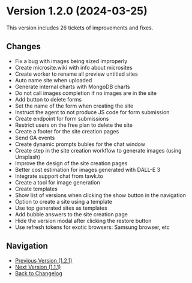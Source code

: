 # Version 1.2.0 (2024-03-25)

This version includes 26 tickets of improvements and fixes.

## Changes

- Fix a bug with images being sized improperly
- Create microsite.wiki with info about microsites
- Create worker to rename all preview untitled sites
- Auto name site when uploaded
- Generate internal charts with MongoDB charts
- Do not call images completion if no images are in the site
- Add button to delete forms
- Set the name of the form when creating the site
- Instruct the agent to not produce JS code for form submission
- Create endpoint for form submissions
- Restrict users on the free plan to delete the site
- Create a footer for the site creation pages
- Send GA events
- Create dynamic prompts bubles for the chat window
- Create step in the site creation workflow to generate images (using Unsplash)
- Improve the design of the site creation pages
- Better cost estimation for images generated with DALL-E 3
- Integrate support chat from tawk.to
- Create a tool for image generation
- Create templates
- Show list of versions when clicking the show button in the navigation
- Option to create a site using a template
- Use top generated sites as templates
- Add bubble answers to the site creation page
- Hide the version modal after clicking the restore button
- Use refresh tokens for exotic browsers: Samsung browser, etc

## Navigation

- [Previous Version (1.2.1)](1.2.1)
- [Next Version (1.1.1)](1.1.1)
- [Back to Changelog](../changelog)
